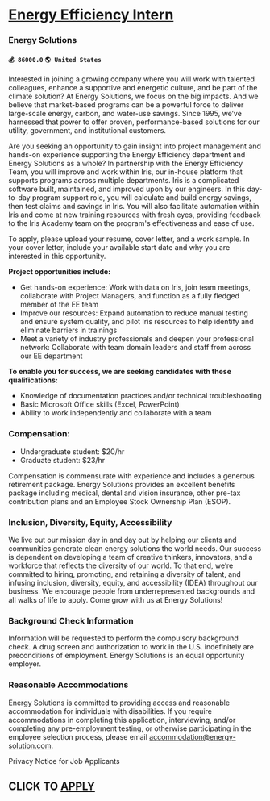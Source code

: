 # [Energy Efficiency Intern](https://www.remotewlb.com/apply/energy-efficiency-intern)  
### Energy Solutions  
#### `💰 86000.0` `🌎 United States`  

Interested in joining a growing company where you will work with talented colleagues, enhance a supportive and energetic culture, and be part of the climate solution? At Energy Solutions, we focus on the big impacts. And we believe that market-based programs can be a powerful force to deliver large-scale energy, carbon, and water-use savings. Since 1995, we’ve harnessed that power to offer proven, performance-based solutions for our utility, government, and institutional customers.

Are you seeking an opportunity to gain insight into project management and hands-on experience supporting the Energy Efficiency department and Energy Solutions as a whole? In partnership with the Energy Efficiency Team, you will improve and work within Iris, our in-house platform that supports programs across multiple departments. Iris is a complicated software built, maintained, and improved upon by our engineers. In this day-to-day program support role, you will calculate and build energy savings, then test claims and savings in Iris. You will also facilitate automation within Iris and come at new training resources with fresh eyes, providing feedback to the Iris Academy team on the program's effectiveness and ease of use.

To apply, please upload your resume, cover letter, and a work sample. In your cover letter, include your available start date and why you are interested in this opportunity.

**Project opportunities include:**

  * Get hands-on experience: Work with data on Iris, join team meetings, collaborate with Project Managers, and function as a fully fledged member of the EE team
  * Improve our resources: Expand automation to reduce manual testing and ensure system quality, and pilot Iris resources to help identify and eliminate barriers in trainings
  * Meet a variety of industry professionals and deepen your professional network: Collaborate with team domain leaders and staff from across our EE department

 **To enable you for success, we are seeking candidates with these qualifications:**

  * Knowledge of documentation practices and/or technical troubleshooting
  * Basic Microsoft Office skills (Excel, PowerPoint)
  * Ability to work independently and collaborate with a team

### Compensation:

  * Undergraduate student: $20/hr
  * Graduate student: $23/hr

Compensation is commensurate with experience and includes a generous retirement package. Energy Solutions provides an excellent benefits package including medical, dental and vision insurance, other pre-tax contribution plans and an Employee Stock Ownership Plan (ESOP).

### Inclusion, Diversity, Equity, Accessibility

We live out our mission day in and day out by helping our clients and communities generate clean energy solutions the world needs. Our success is dependent on developing a team of creative thinkers, innovators, and a workforce that reflects the diversity of our world. To that end, we’re committed to hiring, promoting, and retaining a diversity of talent, and infusing inclusion, diversity, equity, and accessibility (IDEA) throughout our business. We encourage people from underrepresented backgrounds and all walks of life to apply. Come grow with us at Energy Solutions!

### Background Check Information

Information will be requested to perform the compulsory background check. A drug screen and authorization to work in the U.S. indefinitely are preconditions of employment. Energy Solutions is an equal opportunity employer.

### Reasonable Accommodations

Energy Solutions is committed to providing access and reasonable accommodation for individuals with disabilities. If you require accommodations in completing this application, interviewing, and/or completing any pre-employment testing, or otherwise participating in the employee selection process, please email accommodation@energy-solution.com.

Privacy Notice for Job Applicants

  
## CLICK TO [APPLY](https://www.remotewlb.com/apply/energy-efficiency-intern)

